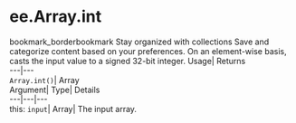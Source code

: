 
#  ee.Array.int 
bookmark_borderbookmark Stay organized with collections  Save and categorize content based on your preferences.
On an element-wise basis, casts the input value to a signed 32-bit integer. 
Usage| Returns  
---|---  
`Array.int()`| Array  
Argument| Type| Details  
---|---|---  
this: `input`| Array| The input array.  
